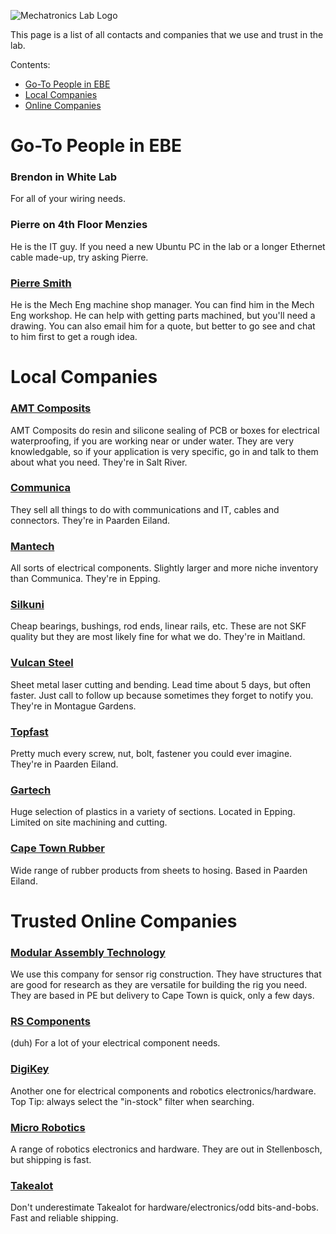 ![Mechatronics Lab Logo](http://www.mechatronics.uct.ac.za/sites/default/files/mechatronics_logo_color_0.png)

This page is a list of all contacts and companies that we use and trust in the lab.

Contents:
- [Go-To People in EBE](#in_EBE)
- [Local Companies](#Local)
- [Online Companies](#Online)

# Go-To People in EBE <a name="in_EBE"/>
### Brendon in White Lab
For all of your wiring needs.

### Pierre on 4th Floor Menzies
He is the IT guy. If you need a new Ubuntu PC in the lab or a longer Ethernet cable made-up, try asking Pierre.

### [Pierre Smith](https://ebe.uct.ac.za/department-mechanical-engineering/contacts/pierre-smith)
He is the Mech Eng machine shop manager. You can find him in the Mech Eng workshop. He can help with getting parts machined, but you'll need a drawing. You can also email him for a quote, but better to go see and chat to him first to get a rough idea.

# Local Companies <a name="Local"/>
### [AMT Composits](https://www.amtcomposites.co.za)
AMT Composits do resin and silicone sealing of PCB or boxes for electrical waterproofing, if you are working near or under water. They are very knowledgable, so if your application is very specific, go in and talk to them about what you need. They're in Salt River.

### [Communica](https://www.communica.co.za)
They sell all things to do with communications and IT, cables and connectors. They're in Paarden Eiland.

### [Mantech](https://www.mantech.co.za)
All sorts of electrical components. Slightly larger and more niche inventory than Communica. They're in Epping.

### [Silkuni](http://www.silkuni.co.za)
Cheap bearings, bushings, rod ends, linear rails, etc. These are not SKF quality but they are most likely fine for what we do. They're in Maitland.

### [Vulcan Steel](http://www.vulcansteel.co.za)
Sheet metal laser cutting and bending. Lead time about 5 days, but often faster. Just call to follow up because sometimes they forget to notify you. They're in Montague Gardens.

### [Topfast](https://topfast.co.za)
Pretty much every screw, nut, bolt, fastener you could ever imagine. They're in Paarden Eiland.

### [Gartech](http://www.gartech.co.za)
Huge selection of plastics in a variety of sections. Located in Epping. Limited on site machining and cutting.

### [Cape Town Rubber](http://www.ctrubber.co.za)
Wide range of rubber products from sheets to hosing. Based in Paarden Eiland. 

# Trusted Online Companies <a name="Online"/>
### [Modular Assembly Technology](https://moduasm.co.za/)
We use this company for sensor rig construction. They have structures that are good for research as they are versatile for building the rig you need. They are based in PE but delivery to Cape Town is quick, only a few days. 

### [RS Components](https://za.rs-online.com)
(duh) For a lot of your electrical component needs.

### [DigiKey](https://www.digikey.co.za/en)
Another one for electrical components and robotics electronics/hardware. Top Tip: always select the "in-stock" filter when searching.

### [Micro Robotics](https://www.robotics.org.za)
A range of robotics electronics and hardware. They are out in Stellenbosch, but shipping is fast.

### [Takealot](https://www.takealot.com/)
Don't underestimate Takealot for hardware/electronics/odd bits-and-bobs. Fast and reliable shipping.
